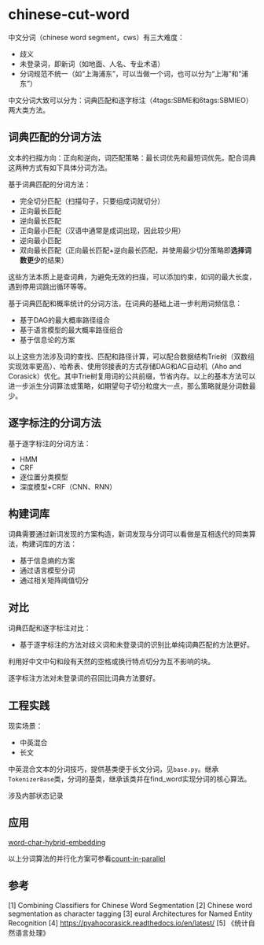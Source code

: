 # chinese-cut-word

中文分词（chinese word segment，cws）有三大难度：
- 歧义
- 未登录词，即新词（如地面、人名、专业术语）
- 分词规范不统一（如“上海浦东”，可以当做一个词，也可以分为“上海”和“浦东”）

中文分词大致可以分为：词典匹配和逐字标注（4tags:SBME和6tags:SBMIEO）两大类方法。

## 词典匹配的分词方法

文本的扫描方向：正向和逆向，词匹配策略：最长词优先和最短词优先。配合词典这两种方式有如下具体分词方法。

基于词典匹配的分词方法：
- 完全切分匹配（扫描句子，只要组成词就切分）
- 正向最长匹配
- 逆向最长匹配
- 正向最小匹配（汉语中通常是成词出现，因此较少用）
- 逆向最小匹配
- 双向最长匹配（正向最长匹配+逆向最长匹配，并使用最少切分策略即**选择词数更少**的结果）

这些方法本质上是查词典，为避免无效的扫描，可以添加约束，如词的最大长度，遇到停用词跳出循环等等。

基于词典匹配和概率统计的分词方法，在词典的基础上进一步利用词频信息：
- 基于DAG的最大概率路径组合
- 基于语言模型的最大概率路径组合
- 基于信息论的方案

以上这些方法涉及词的查找、匹配和路径计算，可以配合数据结构Trie树（双数组实现效率更高）、哈希表、使用邻接表的方式存储DAG和AC自动机（Aho and Corasick）优化。其中Trie树复用词的公共前缀，节省内存。以上的基本方法可以进一步派生分词算法或策略，如期望句子切分粒度大一点，那么策略就是分词数最少。


## 逐字标注的分词方法

基于逐字标注的分词方法：
- HMM
- CRF
- 逐位置分类模型
- 深度模型+CRF（CNN、RNN）

## 构建词库

词典需要通过新词发现的方案构造，新词发现与分词可以看做是互相迭代的同类算法，构建词库的方法：
- 基于信息熵的方案
- 通过语言模型分词
- 通过相关矩阵阈值切分


## 对比

词典匹配和逐字标注对比：
- 基于逐字标注的方法对歧义词和未登录词的识别比单纯词典匹配的方法更好。

利用好中文中句和段有天然的空格或换行特点切分为互不影响的块。

逐字标注方法对未登录词的召回比词典方法要好。


## 工程实践

现实场景：
- 中英混合
- 长文

中英混合文本的分词技巧，提供基类便于长文分词，见`base.py`。继承`TokenizerBase`类，分词的基类，继承该类并在find_word实现分词的核心算法。

涉及内部状态记录


## 应用


[word-char-hybrid-embedding](https://github.com/allenwind/word-char-hybrid-embedding)

以上分词算法的并行化方案可参看[count-in-parallel](https://github.com/allenwind/count-in-parallel)


## 参考

[1] Combining Classifiers for Chinese Word Segmentation
[2] Chinese word segmentation as character tagging
[3] eural Architectures for Named Entity Recognition
[4] https://pyahocorasick.readthedocs.io/en/latest/
[5] 《统计自然语言处理》
